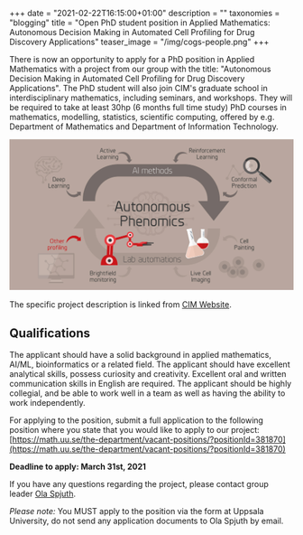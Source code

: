 +++
date = "2021-02-22T16:15:00+01:00"
description = ""
taxonomies = "blogging"
title = "Open PhD student position in Applied Mathematics:  Autonomous Decision Making in Automated Cell Profiling for Drug
Discovery Applications"
teaser_image = "/img/cogs-people.png"
+++

There is now an opportunity to apply for a PhD position in Applied Mathematics with a project from our group with the title: "Autonomous Decision Making in Automated Cell Profiling for Drug Discovery Applications". The PhD student will also join CIM's graduate school in interdisciplinary mathematics, including seminars, and workshops. They will be required to take at least 30hp (6 months full time study)  PhD courses in mathematics, modelling, statistics, scientific computing, offered by e.g. Department of Mathematics and Department of Information Technology.


<p align="center">
<img src="/img/projects/Autonomous_Phenomics_ban.jpg" width="600">
</p>

The specific project description is linked from [CIM Website](https://www.math.uu.se/research/cim/research-at-cim/phd-projects/).


## Qualifications
The applicant should have a solid background in applied mathematics, AI/ML, bioinformatics or a related
field. The applicant should have excellent analytical skills, possess curiosity and creativity. Excellent oral
and written communication skills in English are required. The applicant should be highly collegial, and be
able to work well in a team as well as having the ability to work independently.

For applying to the position, submit a full application to the following position where you state that you would like to apply to our project:
[https://math.uu.se/the-department/vacant-positions/?positionId=381870](https://math.uu.se/the-department/vacant-positions/?positionId=381870)



**Deadline to apply: March 31st, 2021**

If you have any questions regarding the project, please contact group leader [Ola Spjuth](https://pharmb.io/people/olas/).

*Please note:* You MUST apply to the position via the form at Uppsala University, do not send any application documents to Ola Spjuth by email.

